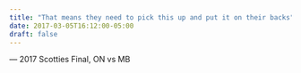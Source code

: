 ```yaml
---
title: "That means they need to pick this up and put it on their backs"
date: 2017-03-05T16:12:00-05:00
draft: false
---
```

— 2017 Scotties Final, ON vs MB